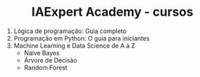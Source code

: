 <h1 align='center'> IAExpert Academy - cursos </h1>

<ol> 
  <li>Lógica de programação: Guia completo</li>
  <li> Programação em Python: O guia para iniciantes </li>
  <li> Machine Learning e Data Science de A à Z 
    <ul>
      <li> Naive Bayes </li>
      <li> Árvore de Decisão </li>
      <li> Random Forest </li>
    </ul>
  </li>
</ol>
